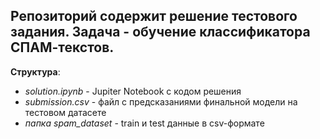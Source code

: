 ## Репозиторий содержит решение тестового задания. Задача - обучение классификатора СПАМ-текстов.

**Структура**:
- *solution.ipynb* - Jupiter Notebook с кодом решения
- *submission.csv* - файл с предсказаниями финальной модели на тестовом датасете
- *папка spam_dataset* - train и test данные в csv-формате
